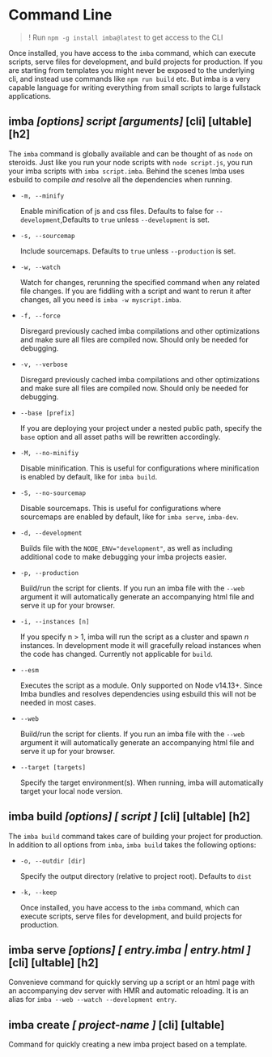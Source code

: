 # Command Line

> ! Run `npm -g install imba@latest` to get access to the CLI

Once installed, you have access to the `imba` command, which can execute scripts, serve files for development, and build projects for production. If you are starting from templates you might never be exposed to the underlying cli, and instead use commands like `npm run build` etc. But imba is a very capable language for writing everything from small scripts to large fullstack applications.

## imba _&#91;options&#93; script &#91;arguments&#93;_ [cli] [ultable] [h2]

The `imba` command is globally available and can be thought of as `node` on steroids. Just like you run your node scripts with `node script.js`, you run your imba scripts with `imba script.imba`. Behind the scenes Imba uses esbuild to compile _and_ resolve all the dependencies when running.

-   `-m, --minify`

    Enable minification of js and css files. Defaults to false for `--development`,Defaults to `true` unless `--development` is set.

-   `-s, --sourcemap`

    Include sourcemaps. Defaults to `true` unless `--production` is set.

-   `-w, --watch`

    Watch for changes, rerunning the specified command when any related file changes. If you are fiddling with a script and want to rerun it after changes, all you need is `imba -w myscript.imba`.

-   `-f, --force`

    Disregard previously cached imba compilations and other optimizations and make sure all files are compiled now. Should only be needed for debugging.

-   `-v, --verbose`

    Disregard previously cached imba compilations and other optimizations and make sure all files are compiled now. Should only be needed for debugging.

-   `--base [prefix]`

    If you are deploying your project under a nested public path, specify the `base` option and all asset paths will be rewritten accordingly.

-   `-M, --no-minifiy`

    Disable minification. This is useful for configurations where minification is enabled by default, like for `imba build`.

-   `-S, --no-sourcemap`

    Disable sourcemaps. This is useful for configurations where sourcemaps are enabled by default, like for `imba serve`, `imba-dev`.

-   `-d, --development`

    Builds file with the `NODE_ENV="development"`, as well as including additional code to make debugging your imba projects easier.

-   `-p, --production`

    Build/run the script for clients. If you run an imba file with the `--web` argument it will automatically generate an accompanying html file and serve it up for your browser.

-   `-i, --instances [n]`

    If you specify n > 1, imba will run the script as a cluster and spawn _n_ instances. In development mode it will gracefully reload instances when the
    code has changed. Currently not applicable for `build`.

-   `--esm`

    Executes the script as a module. Only supported on Node v14.13+. Since Imba bundles and resolves dependencies using esbuild this will not be needed in most cases.

-   `--web`

    Build/run the script for clients. If you run an imba file with the `--web` argument it will automatically generate an accompanying html file and serve it up for your browser.

-   `--target [targets]`

    Specify the target environment(s). When running, imba will automatically target your local node version.

## imba build _&#91;options&#93; &#91; script &#93;_ [cli] [ultable] [h2]

The `imba build` command takes care of building your project for production. In addition to all options from `imba`, `imba build` takes the following options:

-   `-o, --outdir [dir]`

    Specify the output directory (relative to project root). Defaults to `dist`

-   `-k, --keep`

    Once installed, you have access to the `imba` command, which can execute scripts, serve files for development, and build projects for production.

## imba serve _&#91;options&#93; &#91; entry.imba | entry.html &#93;_ [cli] [ultable] [h2]

Convenieve command for quickly serving up a script or an html page with an accompanying dev server with HMR and automatic reloading. It is an alias for `imba --web --watch --development entry`.

## imba create _&#91; project-name &#93;_ [cli] [ultable]

Command for quickly creating a new imba project based on a template.
